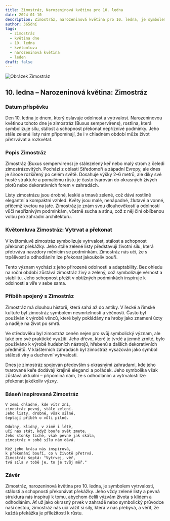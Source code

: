 ```yaml
---
title: Zimostráz, Narozeninová květina pro 10. ledna
date: 2024-01-10
description: Zimostráz, narozeninová květina pro 10. ledna, je symbolem Vytrvat a překonat. Objevte její jedinečný význam, fascinující příběhy a poezii, která oslavuje její krásu.
author: 365dní
tags:
  - zimostráz
  - květina dne
  - 10. ledna
  - květomluva
  - narozeninová květina
  - leden
draft: false
---
```


![Obrázek Zimostráz](https://cdn.pixabay.com/photo/2017/10/26/18/49/boxwood-2892034_1280.jpg#center)

## 10. ledna – Narozeninová květina: Zimostráz

### Datum příspěvku

Den 10. ledna je dnem, který oslavuje odolnost a vytrvalost. Narozeninovou květinou tohoto dne je zimostráz (Buxus sempervirens), rostlina, která symbolizuje sílu, stálost a schopnost překonat nepříznivé podmínky. Jeho stále zelené listy nám připomínají, že i v chladném období může život přetrvávat a rozkvétat.

### Popis Zimostráz

Zimostráz (Buxus sempervirens) je stálezelený keř nebo malý strom z čeledi zimostrázovitých. Pochází z oblasti Středomoří a západní Evropy, ale dnes je široce rozšířený po celém světě. Dosahuje výšky 2–6 metrů, ale díky své husté struktuře a pomalému růstu je často tvarován do okrasných živých plotů nebo dekorativních forem v zahradách.

Listy zimostrázu jsou drobné, lesklé a tmavě zelené, což dává rostlině elegantní a kompaktní vzhled. Květy jsou malé, nenápadné, žlutavé a vonné, přičemž kvetou na jaře. Zimostráz je znám svou dlouhověkostí a odolností vůči nepříznivým podmínkám, včetně sucha a stínu, což z něj činí oblíbenou volbu pro zahradní architekturu.

### Květomluva Zimostráz: Vytrvat a překonat

V květomluvě zimostráz symbolizuje vytrvalost, stálost a schopnost překonat překážky. Jeho stále zelené listy představují životní sílu, která přetrvává navzdory měnícím se podmínkám. Zimostráz nás učí, že s trpělivostí a odhodláním lze překonat jakoukoliv bouři.

Tento význam vychází z jeho přirozené odolnosti a adaptability. Bez ohledu na roční období zůstává zimostráz živý a zelený, což symbolizuje věrnost a stabilitu. Jeho schopnost přežít v obtížných podmínkách inspiruje k odolnosti a víře v sebe sama.

### Příběh spojený s Zimostráz

Zimostráz má dlouhou historii, která sahá až do antiky. V řecké a římské kultuře byl zimostráz symbolem nesmrtelnosti a věčnosti. Často byl používán k výrobě věnců, které byly pokládány na hroby jako znamení úcty a naděje na život po smrti.

Ve středověku byl zimostráz ceněn nejen pro svůj symbolický význam, ale také pro své praktické využití. Jeho dřevo, které je tvrdé a jemně zrnité, bylo používáno k výrobě hudebních nástrojů, hřebenů a dalších dekorativních předmětů. V klášterních zahradách byl zimostráz vysazován jako symbol stálosti víry a duchovní vytrvalosti.

Dnes je zimostráz spojován především s okrasnými zahradami, kde jeho tvarované keře dodávají krajině eleganci a pořádek. Jeho symbolika však zůstává aktuální – připomíná nám, že s odhodláním a vytrvalostí lze překonat jakékoliv výzvy.

### Báseň inspirovaná Zimostráz

```
V zemi chladné, kde vítr zní,  
zimostráz pevný, stále zelení.  
Jeho listy, drobné, však silné,  
šeptají příběh o vůli pilné.  

Odolný, klidný, v zimě i létě,  
učí nás stát, když bouře svět zmete.  
Jeho stonky tiché, však pevné jak skála,  
zimostráz v sobě sílu nám dává.  

Kéž jeho krása nás inspirová,  
k překonání bouří, co v životě přetrvá.  
Zimostráz šeptá: "Vytrvej, věř,  
tvá síla v tobě je, to je tvůj měř."  
```

### Závěr

Zimostráz, narozeninová květina pro 10. ledna, je symbolem vytrvalosti, stálosti a schopnosti překonávat překážky. Jeho vždy zelené listy a pevná struktura nás inspirují k tomu, abychom čelili výzvám života s klidem a odhodláním. Ať už jako okrasný prvek v zahradě nebo symbolický průvodce naší cestou, zimostráz nás učí vážit si síly, která v nás přebývá, a věřit, že každá překážka je příležitostí k růstu.